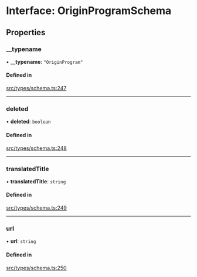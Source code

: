 # Interface: OriginProgramSchema

## Properties

### \_\_typename

• **\_\_typename**: ``"OriginProgram"``

#### Defined in

[src/types/schema.ts:247](https://github.com/bhavjitChauhan/khan-api/blob/649b2610/src/types/schema.ts#L247)

___

### deleted

• **deleted**: `boolean`

#### Defined in

[src/types/schema.ts:248](https://github.com/bhavjitChauhan/khan-api/blob/649b2610/src/types/schema.ts#L248)

___

### translatedTitle

• **translatedTitle**: `string`

#### Defined in

[src/types/schema.ts:249](https://github.com/bhavjitChauhan/khan-api/blob/649b2610/src/types/schema.ts#L249)

___

### url

• **url**: `string`

#### Defined in

[src/types/schema.ts:250](https://github.com/bhavjitChauhan/khan-api/blob/649b2610/src/types/schema.ts#L250)
